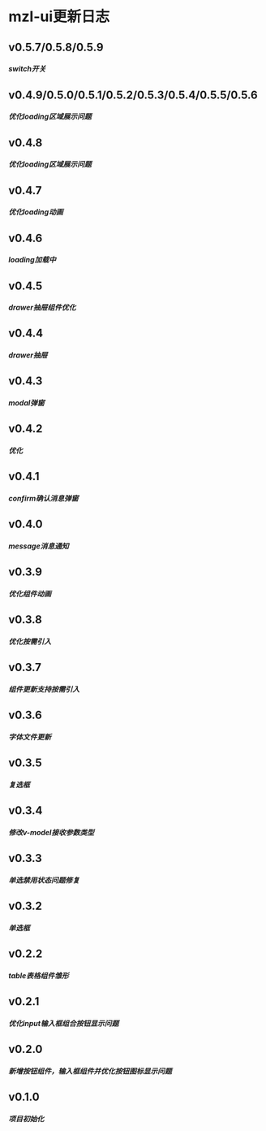 # mzl-ui更新日志

## v0.5.7/0.5.8/0.5.9
##### switch开关

## v0.4.9/0.5.0/0.5.1/0.5.2/0.5.3/0.5.4/0.5.5/0.5.6
##### 优化loading区域展示问题

## v0.4.8
##### 优化loading区域展示问题

## v0.4.7
##### 优化loading动画

## v0.4.6
##### loading加载中

## v0.4.5
##### drawer抽屉组件优化

## v0.4.4
##### drawer抽屉

## v0.4.3
##### modal弹窗

## v0.4.2
##### 优化

## v0.4.1
##### confirm确认消息弹窗

## v0.4.0
##### message消息通知

## v0.3.9
##### 优化组件动画

## v0.3.8
##### 优化按需引入

## v0.3.7
##### 组件更新支持按需引入

## v0.3.6
##### 字体文件更新

## v0.3.5
##### 复选框

## v0.3.4
##### 修改v-model接收参数类型

## v0.3.3
##### 单选禁用状态问题修复

## v0.3.2
##### 单选框

## v0.2.2
##### table表格组件雏形

## v0.2.1
##### 优化input输入框组合按钮显示问题

## v0.2.0
##### 新增按钮组件，输入框组件并优化按钮图标显示问题


## v0.1.0
##### 项目初始化